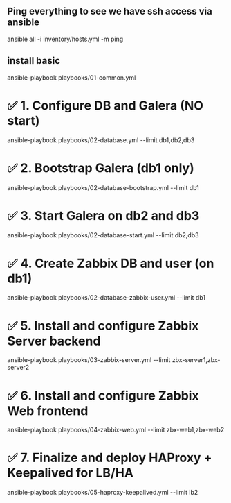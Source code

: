 
## Ping everything to see we have ssh access via ansible
ansible all -i inventory/hosts.yml -m ping

## install basic
ansible-playbook playbooks/01-common.yml

# ✅ 1. Configure DB and Galera (NO start)
ansible-playbook playbooks/02-database.yml --limit db1,db2,db3

# ✅ 2. Bootstrap Galera (db1 only)
ansible-playbook playbooks/02-database-bootstrap.yml --limit db1

# ✅ 3. Start Galera on db2 and db3
ansible-playbook playbooks/02-database-start.yml --limit db2,db3

# ✅ 4. Create Zabbix DB and user (on db1)
ansible-playbook playbooks/02-database-zabbix-user.yml --limit db1

# ✅ 5. Install and configure Zabbix Server backend
ansible-playbook playbooks/03-zabbix-server.yml --limit zbx-server1,zbx-server2

# ✅ 6. Install and configure Zabbix Web frontend
ansible-playbook playbooks/04-zabbix-web.yml --limit zbx-web1,zbx-web2

# ✅ 7. Finalize and deploy HAProxy + Keepalived for LB/HA
ansible-playbook playbooks/05-haproxy-keepalived.yml --limit lb2


